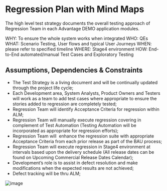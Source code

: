 # Regression Plan with Mind Maps
The high level test strategy documents the overall testing approach of Regression Team in each Advantage DEMO application modules.

WHY: To ensure the whole system works when integrated
WHO: QEs 
WHAT: Scenario Testing, User flows and typical User Journeys
WHEN: please refer to specified timeline
WHERE: Stage4 environment
HOW: End-to-End automated/manual Test Cases and Exploratory Testing

## Assumptions, Dependencies & Constraints

- The Test Strategy is a living document and will be continually updated through the project life cycle;
- Each Development area, System Analysts, Product Owners and Testers will work as a team to add test cases where appropriate to ensure the stories added to regression are completely tested;
- Regression Team will identify Acceptance Criteria for regression within ALM;
- Regression Team will manually execute regression covering in complement of Test Automation (Testing Automation will be incorporated as appropriate for regression efforts);
- Regression Team will  enhance the regression suite with appropriate Acceptance Criteria from each prior release as part of the BAU process;
- Regression Team will execute regression in Stage4 environment at intervals based upon the delivery schedule (All release dates can be found on Upcoming Commercial Release Dates Calendar);
- Development’s role is to assist in defect resolution and make modifications when the expected results are not achieved;
- Defect tracking will be thru ALM;


![image](https://user-images.githubusercontent.com/110126660/221671906-3e5f9b49-77d1-481d-acab-cfc86c7a1a1d.png)
